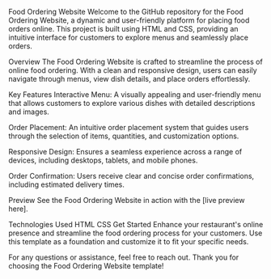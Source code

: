 Food Ordering Website
Welcome to the GitHub repository for the Food Ordering Website, a dynamic and user-friendly platform for placing food orders online. This project is built using HTML and CSS, providing an intuitive interface for customers to explore menus and seamlessly place orders.

Overview
The Food Ordering Website is crafted to streamline the process of online food ordering. With a clean and responsive design, users can easily navigate through menus, view dish details, and place orders effortlessly.

Key Features
Interactive Menu: A visually appealing and user-friendly menu that allows customers to explore various dishes with detailed descriptions and images.

Order Placement: An intuitive order placement system that guides users through the selection of items, quantities, and customization options.

Responsive Design: Ensures a seamless experience across a range of devices, including desktops, tablets, and mobile phones.

Order Confirmation: Users receive clear and concise order confirmations, including estimated delivery times.

Preview
See the Food Ordering Website in action with the [live preview here].


Technologies Used
HTML
CSS
Get Started
Enhance your restaurant's online presence and streamline the food ordering process for your customers. Use this template as a foundation and customize it to fit your specific needs.

For any questions or assistance, feel free to reach out. Thank you for choosing the Food Ordering Website template!

